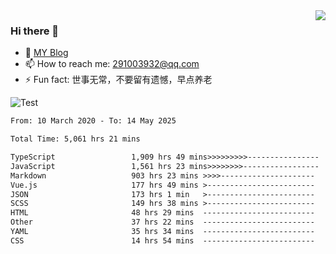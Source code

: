 <img align='right' src='https://github-readme-stats.vercel.app/api?username=niaogege&show_icons=true&theme=radical'/>

### Hi there 👋

- 🌱 [MY Blog](https://bythewayer.com/)
- 📫 How to reach me: 291003932@qq.com
- ⚡ Fun fact:  世事无常，不要留有遗憾，早点养老

![Test](https://github-readme-stats.vercel.app/api/top-langs/?username=niaogege&layout=compact)

<!--START_SECTION:waka-->

```txt
From: 10 March 2020 - To: 14 May 2025

Total Time: 5,061 hrs 21 mins

TypeScript                 1,909 hrs 49 mins>>>>>>>>>----------------   37.73 %
JavaScript                 1,561 hrs 23 mins>>>>>>>>-----------------   30.85 %
Markdown                   903 hrs 23 mins >>>>---------------------   17.85 %
Vue.js                     177 hrs 49 mins >------------------------   03.51 %
JSON                       173 hrs 1 min   >------------------------   03.42 %
SCSS                       149 hrs 38 mins >------------------------   02.96 %
HTML                       48 hrs 29 mins  -------------------------   00.96 %
Other                      37 hrs 22 mins  -------------------------   00.74 %
YAML                       35 hrs 34 mins  -------------------------   00.70 %
CSS                        14 hrs 54 mins  -------------------------   00.29 %
```

<!--END_SECTION:waka-->
